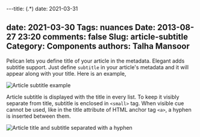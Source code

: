 ---title: (.*)
date: 2021-03-31

date: 2021-03-30
Tags: nuances
Date: 2013-08-27 23:20
comments: false
Slug: article-subtitle
Category: Components
authors: Talha Mansoor
---

Pelican lets you define title of your article in the metadata. Elegant adds
subtitle support. Just define `subtitle` in your article's metadata and it
will appear along with your title. Here is an example,

![Article subtitle
example]({static}/images/elegant-theme_article-subtitle.png)

Article subtitle is displayed with the title in every list. To keep it visibly
separate from title, subtitle is enclosed in `<small>` tag. When visible cue
cannot be used, like in the title attribute of HTML anchor tag `<a>`, a hyphen
is inserted between them.

![Article title and subtitle separated with a
hyphen]({static}/images/elegant-theme_article-subtitle-hyphen.png)
